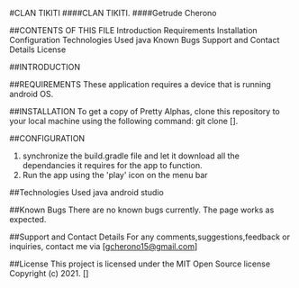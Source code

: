 #CLAN TIKITI
####CLAN TIKITI.
####Getrude Cherono

##CONTENTS OF THIS FILE
Introduction
Requirements
Installation
Configuration
Technologies Used
java
Known Bugs
Support and Contact Details
License


##INTRODUCTION


##REQUIREMENTS
These application requires a device that is running android OS.

##INSTALLATION
To get a copy of Pretty Alphas, clone this repository to your local machine using the following command:
git clone [].

##CONFIGURATION
1. synchronize the build.gradle file and let it download all the dependancies it requires for the app to function.
2. Run the app using the 'play' icon on the menu bar

##Technologies Used
java
android studio

##Known Bugs
There are no known bugs currently. The page works as expected.

##Support and Contact Details
For any comments,suggestions,feedback or inquiries, contact me via [gcherono15@gmail.com]

##License
This project is licensed under the MIT Open Source license Copyright (c) 2021. []
